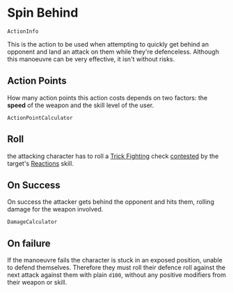 # Spin Behind

`ActionInfo`

This is the action to be used when attempting to quickly get behind an opponent and land an attack on them while they're defenceless. Although this manoeuvre can be very effective, it isn't without risks.

## Action Points

How many action points this action costs depends on two factors: the **speed** of the weapon and the skill level of the user.

`ActionPointCalculator`

## Roll

the attacking character has to roll a [Trick Fighting](skill:trick_fighting) check [contested](rule:skill_check) by the target's [Reactions](skill:reactions) skill.

## On Success

On success the attacker gets behind the opponent and hits them, rolling damage for the weapon involved.

`DamageCalculator`

## On failure

If the manoeuvre fails the character is stuck in an exposed position, unable to defend themselves. Therefore they must roll their defence roll against the next attack against them with plain `d100`, without any positive modifiers from their weapon or skill.
